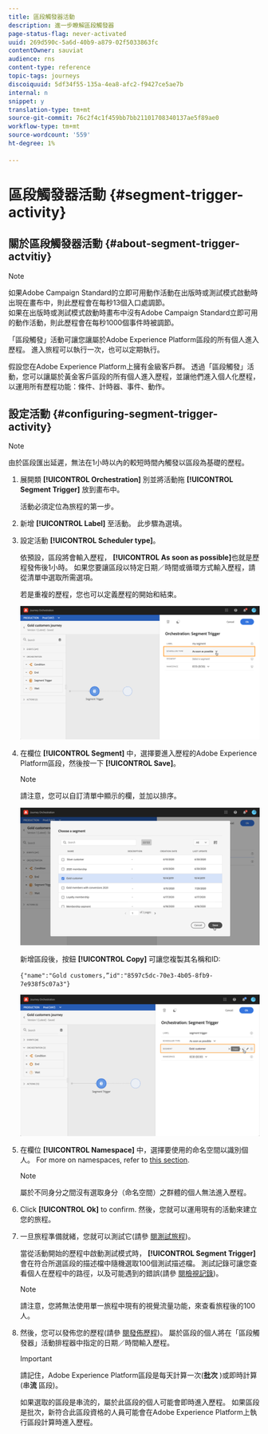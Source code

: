 ```yaml
---
title: 區段觸發器活動
description: 進一步瞭解區段觸發器
page-status-flag: never-activated
uuid: 269d590c-5a6d-40b9-a879-02f5033863fc
contentOwner: sauviat
audience: rns
content-type: reference
topic-tags: journeys
discoiquuid: 5df34f55-135a-4ea8-afc2-f9427ce5ae7b
internal: n
snippet: y
translation-type: tm+mt
source-git-commit: 76c2f4c1f459bb7bb21101708340137ae5f89ae0
workflow-type: tm+mt
source-wordcount: '559'
ht-degree: 1%

---
```



# 區段觸發器活動 {#segment-trigger-activity}

## 關於區段觸發器活動 {#about-segment-trigger-actvitiy}

>[!NOTE]
>
>如果Adobe Campaign Standard的立即可用動作活動在出版時或測試模式啟動時出現在畫布中，則此歷程會在每秒13個入口處調節。 <br>如果在出版時或測試模式啟動時畫布中沒有Adobe Campaign Standard立即可用的動作活動，則此歷程會在每秒1000個事件時被調節。

「區段觸發」活動可讓您讓屬於Adobe Experience Platform區段的所有個人進入歷程。 進入旅程可以執行一次，也可以定期執行。

假設您在Adobe Experience Platform上擁有金級客戶群。 透過「區段觸發」活動，您可以讓屬於黃金客戶區段的所有個人進入歷程，並讓他們進入個人化歷程，以運用所有歷程功能：條件、計時器、事件、動作。

## 設定活動 {#configuring-segment-trigger-activity}

>[!NOTE]
>
>由於區段匯出延遲，無法在1小時以內的較短時間內觸發以區段為基礎的歷程。

1. 展開類 **[!UICONTROL Orchestration]** 別並將活動拖 **[!UICONTROL Segment Trigger]** 放到畫布中。

   活動必須定位為旅程的第一步。

1. 新增 **[!UICONTROL Label]** 至活動。 此步驟為選填。

1. 設定活動 **[!UICONTROL Scheduler type]**。

   依預設，區段將會輸入歷程， **[!UICONTROL As soon as possible]**&#x200B;也就是歷程發佈後1小時。 如果您要讓區段以特定日期／時間或循環方式輸入歷程，請從清單中選取所需選項。

   若是重複的歷程，您也可以定義歷程的開始和結束。

   ![](../assets/segment-trigger-schedule.png)

1. 在欄位 **[!UICONTROL Segment]** 中，選擇要進入歷程的Adobe Experience Platform區段，然後按一下 **[!UICONTROL Save]**。

   >[!NOTE]
   >
   >請注意，您可以自訂清單中顯示的欄，並加以排序。

   ![](../assets/segment-trigger-segment-selection.png)

   新增區段後，按鈕 **[!UICONTROL Copy]** 可讓您複製其名稱和ID:

   `{"name":"Gold customers,”id":"8597c5dc-70e3-4b05-8fb9-7e938f5c07a3"}`

   ![](../assets/segment-trigger-copy.png)

1. 在欄位 **[!UICONTROL Namespace]** 中，選擇要使用的命名空間以識別個人。 For more on namespaces, refer to [this section](../event/selecting-the-namespace.md).

   >[!NOTE]
   >
   >屬於不同身分之間沒有選取身分（命名空間）之群體的個人無法進入歷程。

1. Click **[!UICONTROL Ok]** to confirm. 然後，您就可以運用現有的活動來建立您的旅程。

1. 一旦旅程準備就緒，您就可以測試它(請參 [閱測試旅程](../building-journeys/testing-the-journey.md))。

   當從活動開始的歷程中啟動測試模式時， **[!UICONTROL Segment Trigger]** 會在符合所選區段的描述檔中隨機選取100個測試描述檔。 測試記錄可讓您查看個人在歷程中的路徑，以及可能遇到的錯誤(請參 [閱檢視記錄](../building-journeys/testing-the-journey.md#viewing_logs))。

   >[!NOTE]
   >
   >請注意，您將無法使用單一旅程中現有的視覺流量功能，來查看旅程後的100人。

1. 然後，您可以發佈您的歷程(請參 [閱發佈歷程](../building-journeys/publishing-the-journey.md))。 屬於區段的個人將在「區段觸發器」活動排程器中指定的日期／時間輸入歷程。

   >[!IMPORTANT]
   >
   >請記住，Adobe Experience Platform區段是每天計算一次(**批次** )或即時計算(串&#x200B;**流** 區段)。
   >
   >如果選取的區段是串流的，屬於此區段的個人可能會即時進入歷程。 如果區段是批次，新符合此區段資格的人員可能會在Adobe Experience Platform上執行區段計算時進入歷程。
